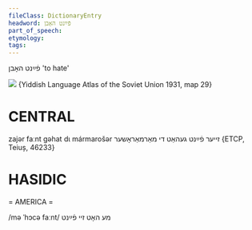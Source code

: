 ```yaml
---
fileClass: DictionaryEntry
headword: פֿײַנט האָבן
part_of_speech: 
etymology: 
tags: 
---
```

פֿײַנט האָבן
'to hate'

![](https://ia801509.us.archive.org/29/items/shprakhatlas/ShprakhatlasKarte29-Optimized.jpg)
{Yiddish Language Atlas of the Soviet Union 1931, map 29}

CENTRAL
========

zajər faːnt gəhat dɩ mármarošər זייער פֿײַנט געהאַט די מאַרמאַראָשער {ETCP, Teiuș, 46233}

HASIDIC
=======
= AMERICA = 

/mə ˈhɔcə faːnt/ מע האָט זיי פֿײַנט
